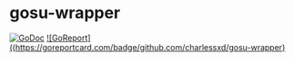# gosu-wrapper

[![GoDoc](https://godoc.org/github.com/bwmarrin/discordgo?status.svg)](https://godoc.org/github.com/charlessxd/gosu-wrapper/gosu) 
[![GoReport]((https://goreportcard.com/badge/github.com/charlessxd/gosu-wrapper)](https://goreportcard.com/report/github.com/charlessxd/gosu-wrapper)

